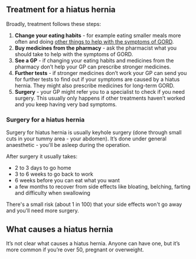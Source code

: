 ## Treatment for a hiatus hernia

Broadly, treatment follows these steps:

1. **Change your eating habits** - for example eating smaller meals more often and doing [other things to help with the symptoms of GORD](http://www.nhs.uk/Conditions/Gastroesophageal-reflux-disease/Pages/Treatment.aspx#self-help).
1. **Buy medicines from the pharmacy** - ask the pharmacist what you should take to help with the symptoms of GORD.
1. **See a GP** - if changing your eating habits and medicines from the pharmacy don’t help your GP can prescribe stronger medicines.
1. **Further tests** - if stronger medicines don’t work your GP can send you for further tests to find out if your symptoms are caused by a hiatus hernia. They might also prescribe medicines for long-term GORD.
1. **Surgery** - your GP might refer you to a specialist to check if you need surgery. This usually only happens if other treatments haven’t worked and you keep having very bad symptoms.

### Surgery for a hiatus hernia

Surgery for hiatus hernia is usually keyhole surgery (done through small cuts in your tummy area - your abdomen). It’s done under general anaesthetic - you'll be asleep during the operation.

After surgery it usually takes:

- 2 to 3 days to go home
- 3 to 6 weeks to go back to work
- 6 weeks before you can eat what you want
- a few months to recover from side effects like bloating, belching, farting and difficulty when swallowing

There's a small risk (about 1 in 100) that your side effects won't go away and you'll need more surgery.

## What causes a hiatus hernia

It’s not clear what causes a hiatus hernia. Anyone can have one, but it’s more common if you’re over 50, pregnant or overweight.